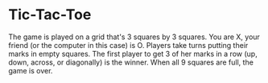 # Tic-Tac-Toe
The game is played on a grid that's 3 squares by 3 squares.
You are X, your friend (or the computer in this case) is O. Players take turns putting their marks in empty squares.
The first player to get 3 of her marks in a row (up, down, across, or diagonally) is the winner.
When all 9 squares are full, the game is over.
